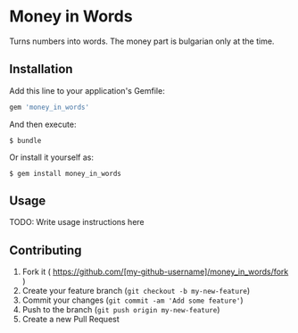 # Money in Words

Turns numbers into words. The money part is bulgarian only at the time.

## Installation

Add this line to your application's Gemfile:

```ruby
gem 'money_in_words'
```

And then execute:

    $ bundle

Or install it yourself as:

    $ gem install money_in_words

## Usage

TODO: Write usage instructions here

## Contributing

1. Fork it ( https://github.com/[my-github-username]/money_in_words/fork )
2. Create your feature branch (`git checkout -b my-new-feature`)
3. Commit your changes (`git commit -am 'Add some feature'`)
4. Push to the branch (`git push origin my-new-feature`)
5. Create a new Pull Request
